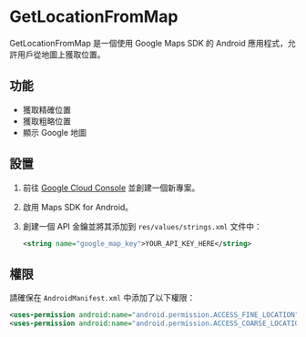 # GetLocationFromMap

GetLocationFromMap 是一個使用 Google Maps SDK 的 Android 應用程式，允許用戶從地圖上獲取位置。

## 功能

- 獲取精確位置
- 獲取粗略位置
- 顯示 Google 地圖

## 設置

1. 前往 [Google Cloud Console](https://console.cloud.google.com/) 並創建一個新專案。
2. 啟用 Maps SDK for Android。
3. 創建一個 API 金鑰並將其添加到 `res/values/strings.xml` 文件中：

    ```xml
    <string name="google_map_key">YOUR_API_KEY_HERE</string>
    ```

## 權限

請確保在 `AndroidManifest.xml` 中添加了以下權限：

```xml
<uses-permission android:name="android.permission.ACCESS_FINE_LOCATION" />
<uses-permission android:name="android.permission.ACCESS_COARSE_LOCATION" />
